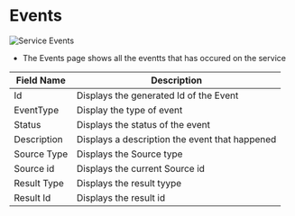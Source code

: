# Events

![Service Events](https://github.com/aiforged/docs/blob/master/services/subpages/assets/service-events.png)

* The Events page shows all the eventts that has occured on the service

| Field Name  | Description                                    |
| ----------- | ---------------------------------------------- |
| Id          | Displays the generated Id of the Event         |
| EventType   | Display the type of event                      |
| Status      | Displays the status of the event               |
| Description | Displays a description the event that happened |
| Source Type | Displays the Source type                       |
| Source id   | Displays the current Source id                 |
| Result Type | Displays the result tyype                      |
| Result Id   | Displays the result id                         |

